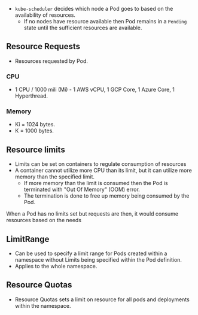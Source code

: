 - `kube-scheduler` decides which node a Pod goes to based on the availability of resources.
	- If no nodes have resource available then Pod remains in a `Pending` state until the sufficient resources are available. 
## Resource Requests
-  Resources requested by Pod.
### CPU
- 1 CPU / 1000 mili (Mi) - 1 AWS vCPU, 1 GCP Core, 1 Azure Core, 1 Hyperthread.
### Memory
- Ki = 1024 bytes.
- K = 1000 bytes.
## Resource limits
- Limits can be set on containers to regulate consumption of resources
- A container cannot utilize more CPU than its limit, but it can utilize more memory than the specified limit.
	- If more memory than the limit is consumed then the Pod is terminated with "Out Of Memory" (OOM) error. 
	- The termination is done to free up memory being consumed by the Pod.

When a Pod has no limits set but requests are then, it would consume resources based on the needs

## LimitRange
- Can be used to specify a limit range for Pods created within a namespace without Limits being specified within the Pod definition.
- Applies to the whole namespace.
## Resource Quotas
- Resource Quotas sets a limit on resource for all pods and deployments within the namespace. 